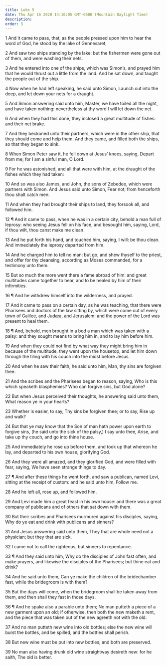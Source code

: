 ```yaml
---
title: Luke 5
date: Thu Apr 16 2020 14:10:05 GMT-0600 (Mountain Daylight Time)
description: 
order: 5
---
```


<p>
  1 And it came to pass, that, as the people pressed upon him to hear the word
  of God, he stood by the lake of Gennesaret,
</p>
<p>
  2 And saw two ships standing by the lake: but the fishermen were gone out of
  them, and were washing their nets.
</p>
<p>
  3 And he entered into one of the ships, which was Simon&#x2019;s, and prayed
  him that he would thrust out a little from the land. And he sat down, and
  taught the people out of the ship.
</p>
<p>
  4 Now when he had left speaking, he said unto Simon, Launch out into the deep,
  and let down your nets for a draught.
</p>
<p>
  5 And Simon answering said unto him, Master, we have toiled all the night, and
  have taken nothing: nevertheless at thy word I will let down the net.
</p>
<p>
  6 And when they had this done, they inclosed a great multitude of fishes: and
  their net brake.
</p>
<p>
  7 And they beckoned unto their partners, which were in the other ship, that
  they should come and help them. And they came, and filled both the ships, so
  that they began to sink.
</p>
<p>
  8 When Simon Peter saw it, he fell down at Jesus&#x2019; knees, saying, Depart
  from me; for I am a sinful man, O Lord.
</p>
<p>
  9 For he was astonished, and all that were with him, at the draught of the
  fishes which they had taken:
</p>
<p>
  10 And so was also James, and John, the sons of Zebedee, which were partners
  with Simon. And Jesus said unto Simon, Fear not; from henceforth thou shalt
  catch men.
</p>
<p>
  11 And when they had brought their ships to land, they forsook all, and
  followed him.
</p>
<p>
  12 &#xB6; And it came to pass, when he was in a certain city, behold a man
  full of leprosy: who seeing Jesus fell on his face, and besought him, saying,
  Lord, if thou wilt, thou canst make me clean.
</p>
<p>
  13 And he put forth his hand, and touched him, saying, I will: be thou clean.
  And immediately the leprosy departed from him.
</p>
<p>
  14 And he charged him to tell no man: but go, and shew thyself to the priest,
  and offer for thy cleansing, according as Moses commanded, for a testimony
  unto them.
</p>
<p>
  15 But so much the more went there a fame abroad of him: and great multitudes
  came together to hear, and to be healed by him of their infirmities.
</p>
<p>16 &#xB6; And he withdrew himself into the wilderness, and prayed.</p>
<p>
  17 And it came to pass on a certain day, as he was teaching, that there were
  Pharisees and doctors of the law sitting by, which were come out of every town
  of Galilee, and Jud&#xE6;a, and Jerusalem: and the power of the Lord was
  present to heal them.
</p>
<p>
  18 &#xB6; And, behold, men brought in a bed a man which was taken with a
  palsy: and they sought means to bring him in, and to lay him before him.
</p>
<p>
  19 And when they could not find by what way they might bring him in because of
  the multitude, they went upon the housetop, and let him down through the
  tiling with his couch into the midst before Jesus.
</p>
<p>
  20 And when he saw their faith, he said unto him, Man, thy sins are forgiven
  thee.
</p>
<p>
  21 And the scribes and the Pharisees began to reason, saying, Who is this
  which speaketh blasphemies? Who can forgive sins, but God alone?
</p>
<p>
  22 But when Jesus perceived their thoughts, he answering said unto them, What
  reason ye in your hearts?
</p>
<p>
  23 Whether is easier, to say, Thy sins be forgiven thee; or to say, Rise up
  and walk?
</p>
<p>
  24 But that ye may know that the Son of man hath power upon earth to forgive
  sins, (he said unto the sick of the palsy,) I say unto thee, Arise, and take
  up thy couch, and go into thine house.
</p>
<p>
  25 And immediately he rose up before them, and took up that whereon he lay,
  and departed to his own house, glorifying God.
</p>
<p>
  26 And they were all amazed, and they glorified God, and were filled with
  fear, saying, We have seen strange things to day.
</p>
<p>
  27 &#xB6; And after these things he went forth, and saw a publican, named
  Levi, sitting at the receipt of custom: and he said unto him, Follow me.
</p>
<p>28 And he left all, rose up, and followed him.</p>
<p>
  29 And Levi made him a great feast in his own house: and there was a great
  company of publicans and of others that sat down with them.
</p>
<p>
  30 But their scribes and Pharisees murmured against his disciples, saying, Why
  do ye eat and drink with publicans and sinners?
</p>
<p>
  31 And Jesus answering said unto them, They that are whole need not a
  physician; but they that are sick.
</p>
<p>32 I came not to call the righteous, but sinners to repentance.</p>
<p>
  33 &#xB6; And they said unto him, Why do the disciples of John fast often, and
  make prayers, and likewise the disciples of the Pharisees; but thine eat and
  drink?
</p>
<p>
  34 And he said unto them, Can ye make the children of the bridechamber fast,
  while the bridegroom is with them?
</p>
<p>
  35 But the days will come, when the bridegroom shall be taken away from them,
  and then shall they fast in those days.
</p>
<p>
  36 &#xB6; And he spake also a parable unto them; No man putteth a piece of a
  new garment upon an old; if otherwise, then both the new maketh a rent, and
  the piece that was taken out of the new agreeth not with the old.
</p>
<p>
  37 And no man putteth new wine into old bottles; else the new wine will burst
  the bottles, and be spilled, and the bottles shall perish.
</p>
<p>38 But new wine must be put into new bottles; and both are preserved.</p>
<p>
  39 No man also having drunk old wine straightway desireth new: for he saith,
  The old is better.
</p>
